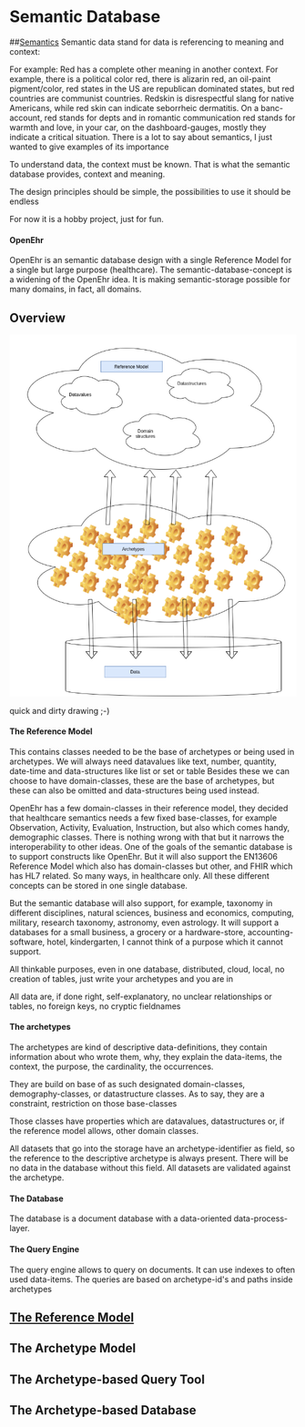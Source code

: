# Semantic Database

##[Semantics](https://en.wikipedia.org/wiki/Semantics)
Semantic data stand for data is referencing to meaning and context:

For example: Red has a complete other meaning in another context. For example, there is a political color red, there is alizarin red, an oil-paint pigment/color, red states in the US are republican dominated states, but red countries are communist countries. Redskin is disrespectful slang for native Americans, while red skin can indicate seborrheic dermatitis.
On a banc-account, red stands for depts and in romantic communication red stands for warmth and love, in your car, on the dashboard-gauges, mostly they indicate a critical situation.
There is a lot to say about semantics, I just wanted to give examples of its importance

To understand data, the context must be known. That is what the semantic database provides, context and meaning.

The design principles should be simple, the possibilities to use it should be endless

For now it is a hobby project, just for fun.

#### OpenEhr

OpenEhr is an semantic database design with a single Reference Model for a single but large purpose (healthcare). The semantic-database-concept is a widening of the OpenEhr idea. It is making semantic-storage possible for many domains, in fact, all domains.

## Overview

![](overview.png)

quick and dirty drawing ;-)

#### The Reference Model

This contains classes needed to be the base of archetypes or being used in archetypes.
We will always need datavalues like text, number, quantity, date-time and data-structures like list or set or table
Besides these we can choose to have domain-classes, these are the base of archetypes, but these can also be omitted and data-structures being used instead.

OpenEhr has a few domain-classes in their reference model, they decided that healthcare semantics needs a few fixed base-classes, for example Observation, Activity, Evaluation, Instruction, but also which comes handy, demographic classes.
There is nothing wrong with that but it narrows the interoperability to other ideas. One of the goals of the semantic database is to support constructs like OpenEhr.
But it will also support the EN13606 Reference Model which also has domain-classes but other, and FHIR which has HL7 related. So many ways, in healthcare only. All these different concepts can be stored in one single database.

But the semantic database will also support, for example, taxonomy in different disciplines, natural sciences, business and economics, computing, military, research taxonomy, astronomy, even astrology.
It will support a databases for a small business, a grocery or a hardware-store, accounting-software, hotel, kindergarten, I cannot think of a purpose which it cannot support.

All thinkable purposes, even in one database, distributed, cloud, local, no creation of tables, just write your archetypes and you are in

All data are, if done right, self-explanatory, no unclear relationships or tables, no foreign keys, no cryptic fieldnames

#### The archetypes

The archetypes are kind of descriptive data-definitions, they contain information about who wrote them, why, they explain the data-items, the context, the purpose, the cardinality, the occurrences.

They are build on base of as such designated domain-classes, demography-classes, or datastructure classes. As to say, they are a constraint, restriction on those base-classes

Those classes have properties which are datavalues, datastructures or, if the reference model allows, other domain classes.

All datasets that go into the storage have an archetype-identifier as field, so the reference to the descriptive archetype is always present. There will be no data in the database without this field. All datasets are validated against the archetype.

#### The Database

The database is a document database with a data-oriented data-process-layer.

#### The Query Engine

The query engine allows to query on documents. It can use indexes to often used data-items. The queries are based on archetype-id's and paths inside archetypes

## [The Reference Model](https://github.com/bertverhees/semanticdatabase-rm)

## The Archetype Model

## The Archetype-based Query Tool

## The Archetype-based Database
